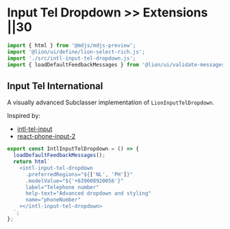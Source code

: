 # Input Tel Dropdown >> Extensions ||30

```js script
import { html } from '@mdjs/mdjs-preview';
import '@lion/ui/define/lion-select-rich.js';
import './src/intl-input-tel-dropdown.js';
import { loadDefaultFeedbackMessages } from '@lion/ui/validate-messages.js';
```

## Input Tel International

A visually advanced Subclasser implementation of `LionInputTelDropdown`.

Inspired by:

- [intl-tel-input](https://intl-tel-input.com/)
- [react-phone-input-2](https://github.com/bl00mber/react-phone-input-2)

```js preview-story
export const IntlInputTelDropdown = () => {
  loadDefaultFeedbackMessages();
  return html`
    <intl-input-tel-dropdown
      .preferredRegions="${['NL', 'PH']}"
      .modelValue="${'+639608920056'}"
      label="Telephone number"
      help-text="Advanced dropdown and styling"
      name="phoneNumber"
    ></intl-input-tel-dropdown>
  `;
};
```
